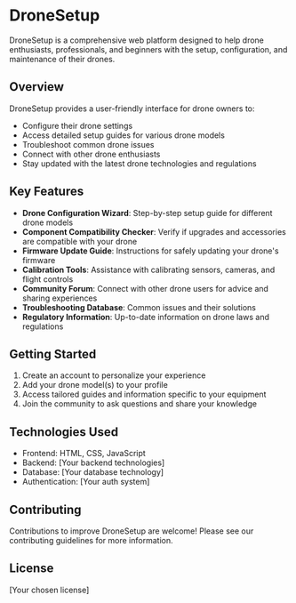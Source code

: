 # DroneSetup

DroneSetup is a comprehensive web platform designed to help drone enthusiasts, professionals, and beginners with the setup, configuration, and maintenance of their drones.

## Overview

DroneSetup provides a user-friendly interface for drone owners to:

- Configure their drone settings
- Access detailed setup guides for various drone models
- Troubleshoot common drone issues
- Connect with other drone enthusiasts
- Stay updated with the latest drone technologies and regulations

## Key Features

- **Drone Configuration Wizard**: Step-by-step setup guide for different drone models
- **Component Compatibility Checker**: Verify if upgrades and accessories are compatible with your drone
- **Firmware Update Guide**: Instructions for safely updating your drone's firmware
- **Calibration Tools**: Assistance with calibrating sensors, cameras, and flight controls
- **Community Forum**: Connect with other drone users for advice and sharing experiences
- **Troubleshooting Database**: Common issues and their solutions
- **Regulatory Information**: Up-to-date information on drone laws and regulations

## Getting Started

1. Create an account to personalize your experience
2. Add your drone model(s) to your profile
3. Access tailored guides and information specific to your equipment
4. Join the community to ask questions and share your knowledge

## Technologies Used

- Frontend: HTML, CSS, JavaScript
- Backend: [Your backend technologies]
- Database: [Your database technology]
- Authentication: [Your auth system]

## Contributing

Contributions to improve DroneSetup are welcome! Please see our contributing guidelines for more information.

## License

[Your chosen license]
